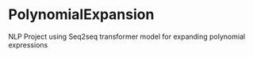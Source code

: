 # PolynomialExpansion
NLP Project using Seq2seq transformer model for expanding polynomial expressions
